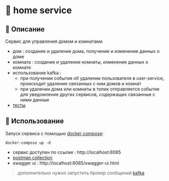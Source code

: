 # :house_with_garden: home service

## :small_blue_diamond: Описание

Сервис для управления домом и комнатами

- дом : создание и удаление дома, получение и изменение данных о доме
- комната : создание и удаление комнаты, изменение данных о комнате
- использование kafka :
  - при получении события об удалении пользователя в user-service, происходит удаление связанных с ним домов и комнат
  - при удалении дома или комнаты в топик отправляется событие для уведомление других сервисов, содержащих связанные с ними данные
- [тесты](./src/test/kotlin/ru/handh/project)

## :small_blue_diamond: Использование

Запуск сервиса с помощью [docker compose](./docker-compose.yml):

```
docker-compose up -d
```

- сервис доступен по ссылке : http://localhost:8085
- [postman collection](./hh-home-service.postman_collection.json)
- swagger ui : http://localhost:8085/swagger-ui.html

> дополнительно нужно запустить брокер сообщений [kafka](./docker-compose-kafka.yaml)
